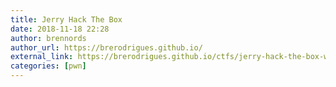 ```yaml
---
title: Jerry Hack The Box
date: 2018-11-18 22:28
author: brennords
author_url: https://brerodrigues.github.io/
external_link: https://brerodrigues.github.io/ctfs/jerry-hack-the-box-write-up
categories: [pwn]
---
```

